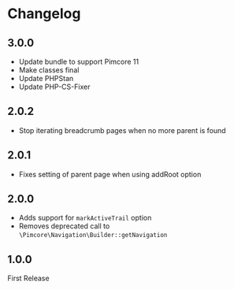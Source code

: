 # Changelog

## 3.0.0

* Update bundle to support Pimcore 11
* Make classes final
* Update PHPStan
* Update PHP-CS-Fixer

## 2.0.2

* Stop iterating breadcrumb pages when no more parent is found

## 2.0.1

* Fixes setting of parent page when using addRoot option

## 2.0.0

* Adds support for `markActiveTrail` option
* Removes deprecated call to `\Pimcore\Navigation\Builder::getNavigation`

## 1.0.0

First Release
